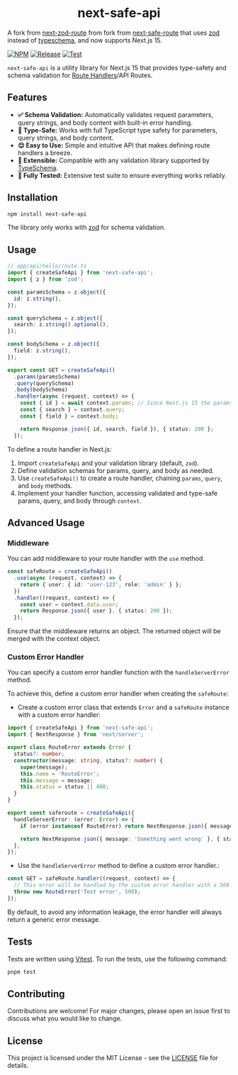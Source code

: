 <h1 align="center">next-safe-api</h1>

A fork from [next-zod-route](https://github.com/Melvynx/next-zod-route) from fork from [next-safe-route](https://github.com/richardsolomou/next-safe-route) that uses [zod](https://github.com/colinhacks/zod) instead of [typeschema](https://github.com/typeschema/main), and now supports Next.js 15.

[![NPM](https://img.shields.io/npm/v/next-safe-api?style=for-the-badge&logo=npm)](https://www.npmjs.com/package/next-safe-api)
[![Release](https://github.com/StephanJ98/next-safe-api/actions/workflows/release.yaml/badge.svg)](https://github.com/StephanJ98/next-safe-api/actions/workflows/release.yaml)
[![Test](https://github.com/StephanJ98/next-safe-api/actions/workflows/test.yaml/badge.svg)](https://github.com/StephanJ98/next-safe-api/actions/workflows/test.yaml)

`next-safe-api` is a utility library for Next.js 15 that provides type-safety and schema validation for [Route Handlers](https://nextjs.org/docs/app/building-your-application/routing/route-handlers)/API Routes.

## Features

- **✅ Schema Validation:** Automatically validates request parameters, query strings, and body content with built-in error handling.
- **🧷 Type-Safe:** Works with full TypeScript type safety for parameters, query strings, and body content.
- **😌 Easy to Use:** Simple and intuitive API that makes defining route handlers a breeze.
- **🔗 Extensible:** Compatible with any validation library supported by [TypeSchema](https://typeschema.com).
- **🧪 Fully Tested:** Extensive test suite to ensure everything works reliably.

## Installation

```sh
npm install next-safe-api
```

The library only works with [zod](https://zod.dev) for schema validation.

## Usage

```ts
// app/api/hello/route.ts
import { createSafeApi } from 'next-safe-api';
import { z } from 'zod';

const paramsSchema = z.object({
  id: z.string(),
});

const querySchema = z.object({
  search: z.string().optional(),
});

const bodySchema = z.object({
  field: z.string(),
});

export const GET = createSafeApi()
  .params(paramsSchema)
  .query(querySchema)
  .body(bodySchema)
  .handler(async (request, context) => {
    const { id } = await context.params; // Since Next.js 15 the params are now a promise
    const { search } = context.query;
    const { field } = context.body;

    return Response.json({ id, search, field }), { status: 200 };
  });
```

To define a route handler in Next.js:

1. Import `createSafeApi` and your validation library (default, `zod`).
2. Define validation schemas for params, query, and body as needed.
3. Use `createSafeApi()` to create a route handler, chaining `params`, `query`, and `body` methods.
4. Implement your handler function, accessing validated and type-safe params, query, and body through `context`.

## Advanced Usage

### Middleware

You can add middleware to your route handler with the `use` method.

```ts
const safeRoute = createSafeApi()
  .use(async (request, context) => {
    return { user: { id: 'user-123', role: 'admin' } };
  })
  .handler((request, context) => {
    const user = context.data.user;
    return Response.json({ user }, { status: 200 });
  });
```

Ensure that the middleware returns an object. The returned object will be merged with the context object.

### Custom Error Handler

You can specify a custom error handler function with the `handleServerError` method.

To achieve this, define a custom error handler when creating the `safeRoute`:

- Create a custom error class that extends `Error` and a `safeRoute` instance with a custom error handler:

```ts
import { createSafeApi } from 'next-safe-api';
import { NextResponse } from 'next/server';

export class RouteError extends Error {
  status?: number;
  constructor(message: string, status?: number) {
    super(message);
    this.name = 'RouteError';
    this.message = message;
    this.status = status || 400;
  }
}

export const saferoute = createSafeApi({
  handleServerError: (error: Error) => {
    if (error instanceof RouteError) return NextResponse.json({ message: error.message }, { status: error.status });

    return NextResponse.json({ message: 'Something went wrong' }, { status: 400 });
  },
});
```

- Use the `handleServerError` method to define a custom error handler.:

```ts
const GET = safeRoute.handler((request, context) => {
  // This error will be handled by the custom error handler with a 500 status code
  throw new RouteError('Test error', 500);
});
```

By default, to avoid any information leakage, the error handler will always return a generic error message.

## Tests

Tests are written using [Vitest](https://vitest.dev). To run the tests, use the following command:

```sh
pnpm test
```

## Contributing

Contributions are welcome! For major changes, please open an issue first to discuss what you would like to change.

## License

This project is licensed under the MIT License - see the [LICENSE](LICENSE) file for details.
